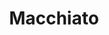 ---
title: "Macchiato"
price: "3,50€"
description: "Un macchiato savoureux."
image: "/uploads/macchiato.jpg"
image_alt: "Macchiato"
---